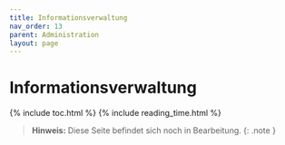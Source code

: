 ```yaml
---
title: Informationsverwaltung
nav_order: 13
parent: Administration
layout: page
---
```


# Informationsverwaltung
{% include toc.html %}
{% include reading_time.html %}

> **Hinweis:** Diese Seite befindet sich noch in Bearbeitung.
{: .note }
